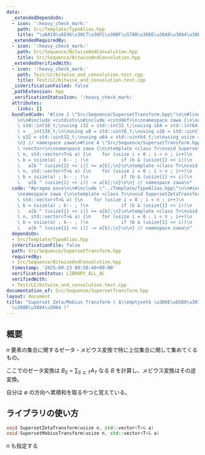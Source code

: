```yaml
---
data:
  _extendedDependsOn:
  - icon: ':heavy_check_mark:'
    path: Src/Template/TypeAlias.hpp
    title: "\u6A19\u6E96\u30C7\u30FC\u30BF\u578B\u306E\u30A8\u30A4\u30EA\u30A2\u30B9"
  _extendedRequiredBy:
  - icon: ':heavy_check_mark:'
    path: Src/Sequence/BitwiseAndConvolution.hpp
    title: Src/Sequence/BitwiseAndConvolution.hpp
  _extendedVerifiedWith:
  - icon: ':heavy_check_mark:'
    path: Test/LC/bitwise_and_convolution.test.cpp
    title: Test/LC/bitwise_and_convolution.test.cpp
  _isVerificationFailed: false
  _pathExtension: hpp
  _verificationStatusIcon: ':heavy_check_mark:'
  attributes:
    links: []
  bundledCode: "#line 2 \"Src/Sequence/SupersetTransform.hpp\"\n\n#line 2 \"Src/Template/TypeAlias.hpp\"\
    \n\n#include <cstdint>\n#include <cstddef>\n\nnamespace zawa {\n\nusing i16 =\
    \ std::int16_t;\nusing i32 = std::int32_t;\nusing i64 = std::int64_t;\nusing i128\
    \ = __int128_t;\n\nusing u8 = std::uint8_t;\nusing u16 = std::uint16_t;\nusing\
    \ u32 = std::uint32_t;\nusing u64 = std::uint64_t;\n\nusing usize = std::size_t;\n\
    \n} // namespace zawa\n#line 4 \"Src/Sequence/SupersetTransform.hpp\"\n\n#include\
    \ <vector>\n\nnamespace zawa {\n\ntemplate <class T>\nvoid SupersetZetaTransform(usize\
    \ n, std::vector<T>& a) {\n    for (usize i = 0 ; i < n ; i++)\n        for (usize\
    \ b = ssize(a) ; b-- ; )\n            if (b & (usize{1} << i))\n             \
    \   a[b ^ (usize{1} << i)] += a[b];\n}\n\ntemplate <class T>\nvoid SupersetMobiusTransform(usize\
    \ n, std::vector<T>& a) {\n    for (usize i = 0 ; i < n ; i++)\n        for (usize\
    \ b = ssize(a) ; b-- ; )\n            if (b & (usize{1} << i))\n             \
    \   a[b ^ (usize{1} << i)] -= a[b];\n}\n\n} // namespace zawa\n"
  code: "#pragma once\n\n#include \"../Template/TypeAlias.hpp\"\n\n#include <vector>\n\
    \nnamespace zawa {\n\ntemplate <class T>\nvoid SupersetZetaTransform(usize n,\
    \ std::vector<T>& a) {\n    for (usize i = 0 ; i < n ; i++)\n        for (usize\
    \ b = ssize(a) ; b-- ; )\n            if (b & (usize{1} << i))\n             \
    \   a[b ^ (usize{1} << i)] += a[b];\n}\n\ntemplate <class T>\nvoid SupersetMobiusTransform(usize\
    \ n, std::vector<T>& a) {\n    for (usize i = 0 ; i < n ; i++)\n        for (usize\
    \ b = ssize(a) ; b-- ; )\n            if (b & (usize{1} << i))\n             \
    \   a[b ^ (usize{1} << i)] -= a[b];\n}\n\n} // namespace zawa\n"
  dependsOn:
  - Src/Template/TypeAlias.hpp
  isVerificationFile: false
  path: Src/Sequence/SupersetTransform.hpp
  requiredBy:
  - Src/Sequence/BitwiseAndConvolution.hpp
  timestamp: '2025-09-23 00:58:48+09:00'
  verificationStatus: LIBRARY_ALL_AC
  verifiedWith:
  - Test/LC/bitwise_and_convolution.test.cpp
documentation_of: Src/Sequence/SupersetTransform.hpp
layout: document
title: "Superset Zeta/Mobius Transform ( $\\emptyset$ \u306E\u65B9\u3078\u96C6\u3081\
  \u308B\u3084\u3064 )"
---
```


## 概要

$n$ 要素の集合に関するゼータ・メビウス変換で特に上位集合に関して集めてくるもの。

ここでのゼータ変換は $B_{S} = \sum_{S\subseteq T} A_{T}$ なる $B$ を計算し、メビウス変換はその逆変換。

自分は $\emptyset$ の方向へ累積和を取るやつと覚えている。

## ライブラリの使い方

```cpp
void SupersetZetaTransform(usize n, std::vector<T>& a)
void SupersetMobiusTransform(usize n, std::vector<T>& a)
```

$n$ も指定する
